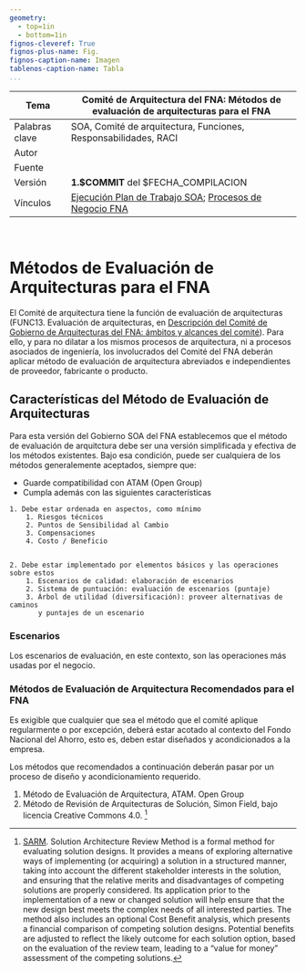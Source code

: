 ```yaml
---
geometry:
  - top=1in
  - bottom=1in
fignos-cleveref: True
fignos-plus-name: Fig.
fignos-caption-name: Imagen
tablenos-caption-name: Tabla
...
```

| Tema           | Comité de Arquitectura del FNA: **Métodos de evaluación de arquitecturas para el FNA** |
|----------------|--------------------------------------------------------------------------------|
| Palabras clave | SOA, Comité de arquitectura, Funciones, Responsabilidades, RACI |
| Autor          |                                                                                |
| Fuente         |                                                                                |
| Versión        | **1.$COMMIT** del $FECHA_COMPILACION                                           |
| Vínculos       | [Ejecución Plan de Trabajo SOA](onenote:#N001d.sharepoint.com); [Procesos de Negocio FNA](onenote:#N003a.com)|

<br>

# Métodos de Evaluación de Arquitecturas para el FNA
El Comité de arquitectura tiene la función de evaluación de arquitecturas (FUNC13. Evaluación de arquitecturas, en [Descripción del Comité de Gobierno de Arquitecturas del FNA: ámbitos y alcances del comité](<03n.1.descripcion comite.md>)). Para ello, y para no dilatar a los mismos procesos de arquitectura, ni a procesos asociados de ingeniería, los involucrados del Comité del FNA deberán aplicar método de evaluación de arquitectura abreviados e independientes de proveedor, fabricante o producto.

## Características del Método de Evaluación de Arquitecturas
Para esta versión del Gobierno SOA del FNA establecemos que el método de evaluación de arquitctura debe ser una versión simplificada y efectiva de los métodos existentes. Bajo esa condición, puede ser cualquiera de los métodos generalemente aceptados, siempre que: 

* Guarde compatibilidad con ATAM (Open Group)
* Cumpla además con las siguientes características

```
1. Debe estar ordenada en aspectos, como mínimo
    1. Riesgos técnicos
    2. Puntos de Sensibilidad al Cambio
    3. Compensaciones
    4. Costo / Beneficio


2. Debe estar implementado por elementos básicos y las operaciones sobre estos
    1. Escenarios de calidad: elaboración de escenarios
    2. Sistema de puntuación: evaluación de escenarios (puntaje)
    3. Árbol de utilidad (diversificación): proveer alternativas de caminos 
       y puntajes de un escenario
```

### Escenarios
Los escenarios de evaluación, en este contexto, son las operaciones más usadas por el negocio.

### Métodos de Evaluación de Arquitectura Recomendados para el FNA
Es exigible que cualquier que sea el método que el comité aplique regularmente o por excepción, deberá estar acotado al contexto del Fondo Nacional del Ahorro, esto es, deben estar diseñados y acondicionados a la empresa. 

Los métodos que recomendados a continuación deberán pasar por un proceso de diseño y acondicionamiento requerido.

1. Método de Evaluación de Arquitectura, ATAM. Open Group
1. Método de Revisión de Arquitecturas de Solución, Simon Field, bajo licencia Creative Commons 4.0. [^sarm]

[^sarm]: [SARM](https://sarm.org.uk). Solution Architecture Review Method is a formal method for evaluating solution designs.  It provides a means of exploring alternative ways of implementing (or acquiring) a solution in a structured manner, taking into account the different stakeholder interests in the solution, and ensuring that the relative merits and disadvantages of competing solutions are properly considered.  Its application prior to the implementation of a new or changed solution will help ensure that the new design best meets the complex needs of all interested parties. The method also includes an optional Cost Benefit analysis, which presents a financial comparison of competing solution designs.  Potential benefits are adjusted to reflect the likely outcome for each solution option, based on the evaluation of the review team, leading to a “value for money” assessment of the competing solutions.
